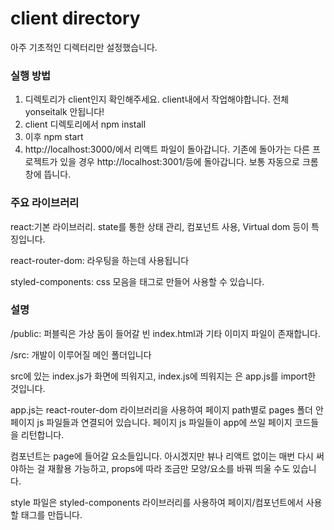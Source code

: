 # client directory

아주 기초적인 디렉터리만 설정했습니다.

### 실행 방법

1. 디렉토리가 client인지 확인해주세요. client내에서 작업해야합니다. 전체 yonseitalk 안됩니다!
2. client 디렉토리에서 npm install
3. 이후 npm start
4. http://localhost:3000/에서 리액트 파일이 돌아갑니다.
   기존에 돌아가는 다른 프로젝트가 있을 경우 http://localhost:3001/등에 돌아갑니다.
   보통 자동으로 크롬창에 뜹니다.

### 주요 라이브러리

react:기본 라이브러리. state를 통한 상태 관리, 컴포넌트 사용, Virtual dom 등이 특징입니다.

react-router-dom: 라우팅을 하는데 사용됩니다

styled-components: css 모음을 태그로 만들어 사용할 수 있습니다. 

### 설명

/public: 퍼블릭은 가상 돔이 들어갈 빈 index.html과 기타 이미지 파일이 존재합니다. 

/src: 개발이 이루어질 메인 폴더입니다

src에 있는 index.js가 화면에 띄워지고, index.js에 띄워지는 <App/>은 app.js를 import한 것입니다.

app.js는 react-router-dom 라이브러리을 사용하여 페이지 path별로 pages 폴더 안 페이지 js 파일들과 연결되어 있습니다. 페이지 js 파일들이 app에 쓰일 페이지 코드들을 리턴합니다.

컴포넌트는 page에 들어갈 요소들입니다. 아시겠지만 뷰나 리액트 없이는 매번 다시 써야하는 걸 재활용 가능하고, props에 따라 조금만 모양/요소를 바꿔 띄울 수도 있습니다.

style 파일은 styled-components 라이브러리를 사용하여 페이지/컴포넌트에서 사용할 태그를 만듭니다.

 